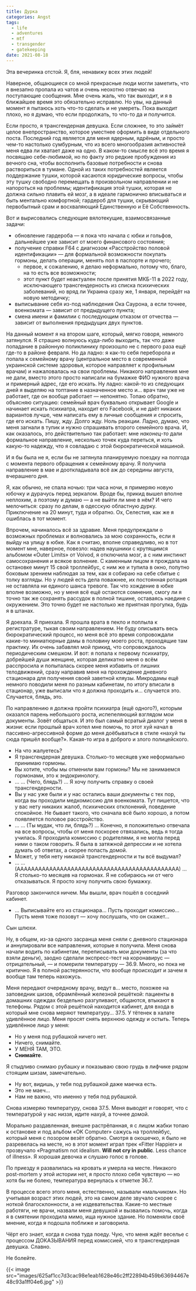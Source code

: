 ```yaml
---
title: Дурка
categories: Angst
tags: 
  - life
  - adventures
  - mtf
  - transgender
  - gatekeeping
date: 2021-08-18
---
```


Эта вечеринка отстой. Я, бля, ненавижу всех этих людей!

Наверное, общающиеся со мной прекрасные люди могли заметить, что я внезапно пропала из чатов и очень неохотно отвечаю на поступающие сообщения. Мне очень жаль, что так выходит, и я в ближайшее время это обязательно исправлю. Но увы, на данный момент я пытаюсь хоть что-то сделать и не умереть. Пока выходит плохо, но я думаю, что если продолжать, то что-то да и получится.

Если просто, я трансгендерная девушка. Если сложнее, то это займёт целое внепространство, которое уместнее оформить в виде отдельного поста. Последний год является для меня ядерным, ядрёным, и просто чем-то настолько сумбурным, что из всего многообразия активностей меня едва ли хватает даже на одно. В каком-то смысле всё это время я посвящаю себе-любимой, но по факту это редкие пробуждения из вечного сна, чтобы восполнить базовые потребности и снова раствориться в тумане. Одной из таких потребностей является поддержание тушки, которой касаются юридические вопросы, чтобы эту тушку свободно перемещать в произвольном направлении и не напороться на проблемы; идентификация этой тушки, которая не должна сильно плавить ей мозг, а в идеале гармонично вписываться и быть ментально комфортной; гардероб для тушки, скрывающий первобытный срам и восхваляющий Единственную и Её Собственность.

Вот и вырисовались следующие вялотекущие, взаимосвязанные задачи:

- обновление гардероба — я пока что начала с юбки и гольфов, дальнейшее уже зависит от моего финансового состояния;
- получение справки F64 с диагнозом «Расстройство половой идентификации» — для формальной возможности покупать гормоны, делать операции, менять пол в паспорте и прочего;
  - первое, к сожалению, я делаю неформально, потому что, благо, на то есть все возможности;
  - этот пункт будет неактуален после принятия МКБ-11 в 2022 году, исключающего трансгендерность из списка психических заболеваний, но вряд ли Украина сразу же, 1 января, перейдёт на новую методичку;
- выписывание себя из-под наблюдения Ока Саурона, а если точнее, военкомата — зависит от предыдущего пункта;
- смена имени и фамилии с последующим отказом от отчества — зависит от выполнения предыдущих двух пунктов.

На данный момент я на втором шаге, который, мягко говоря, немного затянулся. Я страшно волнуюсь куда-либо выходить, так что даже попадание в районную поликлинику произошло не с первого раза ещё где-то в районе февраля. Но да ладно: я как-то себя переборола и попала к семейному врачу (центральное место в современной украинской системе здоровья, которое направляет к профильным врачам) и нажаловалась на свои проблемы. Никакого направления мне не дали, вместо этого просто написали на бумажке ФИО нужного врача и примерный адрес, где его искать. Ну ладно: какой-то из следующих дней я выделяю на топтание в назначенное место и… врач там уже не работает, где он вообще работает — непонятно. Топаю обратно, объясняю ситуацию: семейный врач буквально открывает Google и начинает искать психиатра, находит его Facebook, и не даёт никаких вариантов лучше, чем написать ему в личные сообщения и спросить, где его искать. Пишу, жду. Долго жду. Ноль реакции. Ладно, думаю, что меня загнали в тупик и нужно спрашивать второго семейного врача. И, как оказалось, это действительно так работает: мне *наконец-то* дали формальное направление, несколько точек куда переться, и хоть какую-то надежду, что я совладаю с этой бюрократической машиной.

И я бы была не я, если бы не затянула планируемую поездку на полгода с момента первого обращения к семейному врачу. Я получила направление в мае и дооткладывала всё аж до середины августа, вчерашнего дня.

Я, как обычно, не спала ночью: три часа ночи, я примеряю новую юбочку и дурачусь перед зеркалом. Вроде бы, прикид вышел вполне неплохим, а поэтому и думаю — а не выйти ли мне в нём? И чего мелочиться: сразу по делам, в одесскую областную дурку. Приключение на 20 минут, туда и обратно. Ох, Селестия, как же я ошиблась в тот момент.

Впрочем, начиналось всё за здравие. Меня предупреждали о возможных проблемах и волновались за мою сохранность, если я выйду на улицу в юбке. Как я считаю, вполне справедливо, но в тот момент мне, наверное, повезло: надев наушники с крутящимся альбомом «Outer Limits» от Voivod, я отключила мозг, а с ним инстинкт самосохранения и всякое волнение. С каменным лицом я прождала на остановке минут 15 свой троллейбус, с ним же и тупила в окно, попутно боковым зрением наблюдая за тем, как я собираю на себе сбитые с толку взгляды. Но у людей есть дела поважнее, их постоянная ротация не оставляла ни единого шанса тревоге. Так что хождение в юбке вполне возможно, но у меня всё ещё остаются сомнения, смогу ли я точно так же сохранять рассудок в полной тишине, оставаясь наедине с окружением. Это точно будет не настолько же приятная прогулка, будь я в штанах.

Я доехала. Я приехала. Я прошла врата в пекло и поплыла к регистратуре, тыкая своим направлением. Не буду описывать весь бюрократический процесс, но меня всё это время сопровождали какие-то миниатюрные дамы в половину моего роста, проходящие там практику. Их очень забавлял мой прикид, что сопровождалось периодическим смешком. И вот: я попала к первому психиатру, добрейшей души женщине, которая деликатно меня о всём расспросила и попыталась скорее меня избавить от лишних телодвижений, сразу направив меня на прохождение дневного стационара для получения своей заветной кляузы. Микродамы ещё немного поводили меня по разным кабинетам, по итогу вписали в стационар, уже выписали что я должна проходить и… случается это. Случается, блядь, это.

По направлению я должна пройти психиатра (ещё одного?), которым оказался парень небольшого роста, испепеляющий взглядом мои документы. Зовёт общаться. И это был самый всратый диалог у меня в жизни: если прошлый врач хотел мне помочь, то этот хуй начал в пассивно-агрессивной форме до меня доёбываться в стиле «нахуй ты сюда пришёл вообще?». Какая-то игра в доброго и злого полицейского.

- На что жалуетесь?
- Я трансгендерная девушка. Столько-то месяцев уже неформально принимаю гормоны.
- Вы хотите, чтобы мы отменили вам гормоны? Мы не занимаемся гормонами, это к эндокринологу.
- … … (Чего, блядь?) … Я хочу получить справку о своей трансгендерности.
- Вы у нас уже были и у нас остались ваши документы с тех пор, когда вы проходили медкомиссию для военкомата. Тут пишется, что у вас нету никаких жалоб, психических отклонений, поведение спокойное. Не бывает такого, что сначала всё было хорошо, а потом появляется половое расстройство.
- … … (Ты мудак, что ли, блядь?) … Конечно, я положительно отвечала на все вопросы, чтобы от меня поскорее отвязались, ведь я тогда училась. Я проходила комиссию с родителями, я не могла перед ними о таком говорить. Я была в затяжной депрессии и не хотела думать об ответах, а скорее попасть домой.
- Может, у тебя нету никакой трансгендерности и ты всё выдумал?
- … … (ААААААААААААААААААААААААААААААААААААААААААААА) … Я столько-то месяцев на гормонах. Я не собираюсь ни от чего отказываться. Я просто хочу получить свою бумажку.

Разговор закончился ничем. Мы вышли, врач пошёл в соседний кабинет.

- … Выписывайте его из стационара… Пусть проходит комиссию… Пусть меня тоже позовут — хочу послушать, что он скажет…

Сын шлюхи.

Ну, в общем, из-за одного засранца меня сняли с дневного стационара и аннулировали все направления, которые я получила. Меня снова начали водить по кабинетам, переписывать мои документы (за что взяли деньги), заодно сделали экспресс-тест на коронавирус — отрицательный, — и померили температуру — 36.9. Много, но пока не критично. Я в полной растерянности, что вообще происходит и зачем я вообще там теперь нахожусь.

Меня передают очередному врачу, ведут в… место, похожее на заповедник шизов, обрамлённый железной решёткой: пациенты в домашних одеждах бездельно разгуливают, общаются, втыкают в телефоны. Рядом с этой решёткой находится кабинет, для входа в который мне снова меряют температуру… 37.5. У тётенек в халате удивлённое лицо. Меня просят снять верхнюю одежду и остыть. Теперь удивлённое лицо у меня:

- Но у меня под рубашкой ничего нет.
- Ничего, снимайте.
- У МЕНЯ ТАМ, ЭТО.
- **Снимайте**.

Я стыдливо снимаю рубашку и показываю свою грудь в лифчике рядом стоящим шизам, замечательно.

- Ну вот, видишь, у тебя под рубашкой даже маечка есть.
- Это не маеч…
- Нам не важно, что именно у тебя под рубашкой.

Снова измеряю температуру, снова 37.5. Меня выводят и говорят, что с температурой у нас низзя, идите нахуй, а точнее домой.

Морально раздавленная, внешне растрёпанная, я с лицом жабки топаю к остановке и под альбом «OK Computer» сажусь на троллейбус, который меня с позором везёт обратно. Смотря в окошечко, я было не разревелась на месте, но в этот момент играл трек «Fitter Happier» и прозвучало «Pragmatism not idealism. **Will not cry in public**. Less chance of illness». Я хорошая девочка и слушаю голос в голове.

По приезду я развалилась на кровать и умерла на месте. Никакого post-mortem у этой истории нет, я просто плохо себя чувствую — но хотя бы не болею, температура вернулась к отметке 36.7.

В процессе всего этого меня, естественно, называли «мальчиком». Но учитывая возраст этих людей, это на самом деле звучало скорее с ноткой благосклонности, а не издевательства. Какие-то местные работяги, не врачи, назвали меня девушкой и вызвались помочь, когда я в смятении проходила мимо, ища нужное здание. Но поменяли своё мнение, когда я подошла поближе и заговорила.

Чёрт его знает, когда я снова туда поеду. Чую, что меня ждёт веселье с процессом ДОКАЗЫВАНИЯ перед комиссией, что я трансгендерная девушка. Славно.

Не болейте.

{{< image src="images/625af1cc7d3cac98e1eab1628e46c2ff22894b459b63694467e48c93a1ff04e6.jpg" >}}
